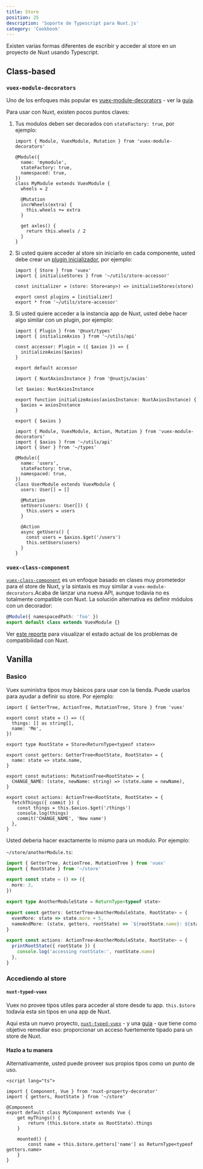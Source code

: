 ```yaml
---
title: Store
position: 25
description: 'Soporte de Typescript para Nuxt.js'
category: 'Cookbook'
---
```


Existen varias formas diferentes de escribir y acceder al store en un proyecto de Nuxt usando Typescript.

## Class-based

### `vuex-module-decorators`

Uno de los enfoques más popular es [vuex-module-decorators](https://github.com/championswimmer/vuex-module-decorators) - ver la [guía](https://championswimmer.in/vuex-module-decorators/).


Para usar con Nuxt, existen pocos puntos claves:

1. Tus modulos deben ser decorados con `stateFactory: true`, por ejemplo:

   ```ts{}[store/mymodule.ts]
   import { Module, VuexModule, Mutation } from 'vuex-module-decorators'

   @Module({
     name: 'mymodule',
     stateFactory: true,
     namespaced: true,
   })
   class MyModule extends VuexModule {
     wheels = 2

     @Mutation
     incrWheels(extra) {
       this.wheels += extra
     }

     get axles() {
       return this.wheels / 2
     }
   }
   ```

2. Si usted quiere acceder al store sin iniciarlo en cada componente, usted debe crear un [plugin inicializador](https://github.com/championswimmer/vuex-module-decorators#accessing-modules-with-nuxtjs), por ejemplo:
   ```ts{}[store/index.ts]
   import { Store } from 'vuex'
   import { initialiseStores } from '~/utils/store-accessor'

   const initializer = (store: Store<any>) => initialiseStores(store)

   export const plugins = [initializer]
   export * from '~/utils/store-accessor'
   ```

3. Si usted quiere acceder a la instancia app de Nuxt, usted debe hacer algo similar con un plugin, por ejemplo:
   ```ts{}[plugins/axios-accessor.ts]
   import { Plugin } from '@nuxt/types'
   import { initializeAxios } from '~/utils/api'

   const accessor: Plugin = ({ $axios }) => {
     initializeAxios($axios)
   }

   export default accessor
   ```

   ```ts{}[utils/api.ts]
   import { NuxtAxiosInstance } from '@nuxtjs/axios'

   let $axios: NuxtAxiosInstance

   export function initializeAxios(axiosInstance: NuxtAxiosInstance) {
     $axios = axiosInstance
   }
   
   export { $axios }
   ```

   ```ts{}[store/users.ts]
   import { Module, VuexModule, Action, Mutation } from 'vuex-module-decorators'
   import { $axios } from '~/utils/api'
   import { User } from '~/types'

   @Module({
     name: 'users',
     stateFactory: true,
     namespaced: true,
   })
   class UserModule extends VuexModule {
     users: User[] = []

     @Mutation
     setUsers(users: User[]) {
       this.users = users
     }

     @Action
     async getUsers() {
       const users = $axios.$get('/users')
       this.setUsers(users)
     }
   }
   ```

### `vuex-class-component`

[`vuex-class-component`](https://github.com/michaelolof/vuex-class-component) es un enfoque basado en clases muy prometedor para el store de Nuxt, y la sintaxis es muy similar a `vuex-module-decorators`.Acaba de lanzar una nueva API, aunque todavía no es totalmente compatible con Nuxt. La solución alternativa es definir módulos con un decorador:

```ts
@Module({ namespacedPath: 'foo' })
export default class extends VuexModule {}
```

Ver [este reporte](https://github.com/michaelolof/vuex-class-component/issues/43) para visualizar el estado actual de los problemas de compatibilidad con Nuxt.

## Vanilla

### Basico

Vuex suministra tipos muy básicos para usar con la tienda. Puede usarlos para ayudar a definir su store. Por ejemplo:

```ts{}[store/index.ts]
import { GetterTree, ActionTree, MutationTree, Store } from 'vuex'

export const state = () => ({
  things: [] as string[],
  name: 'Me',
})

export type RootState = Store<ReturnType<typeof state>>

export const getters: GetterTree<RootState, RootState> = {
  name: state => state.name,
}

export const mutations: MutationTree<RootState> = {
  CHANGE_NAME: (state, newName: string) => (state.name = newName),
}

export const actions: ActionTree<RootState, RootState> = {
  fetchThings({ commit }) {
    const things = this.$axios.$get('/things')
    console.log(things)
    commit('CHANGE_NAME', 'New name')
  },
}
```

Usted deberia hacer exactamente lo mismo para un modulo. Por ejemplo:

`~/store/anotherModule.ts`:
```ts
import { GetterTree, ActionTree, MutationTree } from 'vuex'
import { RootState } from '~/store'

export const state = () => ({
  more: 3,
})

export type AnotherModuleState = ReturnType<typeof state>

export const getters: GetterTree<AnotherModuleState, RootState> = {
  evenMore: state => state.more + 5,
  nameAndMore: (state, getters, rootState) => `${rootState.name}: ${state.more}`,
}

export const actions: ActionTree<AnotherModuleState, RootState> = {
  printRootState({ rootState }) {
    console.log('accessing rootState:', rootState.name)
  },
}
```

### Accediendo al store

#### `nuxt-typed-vuex`

Vuex no provee tipos utiles para acceder al store desde tu app. `this.$store` todavia esta sin tipos en una app de Nuxt.

Aqui esta un nuevo proyecto, [`nuxt-typed-vuex`](https://github.com/danielroe/nuxt-typed-vuex) - y una [guia](https://nuxt-typed-vuex.danielcroe.com/) - que tiene como objetivo remediar eso: proporcionar un acceso fuertemente tipado para un store de Nuxt.

#### Hazlo a tu manera

Alternativamente, usted puede proveer sus propios tipos como un punto de uso.

```ts{}[components/MyComponent.vue]
<script lang="ts">

import { Component, Vue } from 'nuxt-property-decorator'
import { getters, RootState } from '~/store'

@Component
export default class MyComponent extends Vue {
    get myThings() {
        return (this.$store.state as RootState).things
    }

    mounted() {
        const name = this.$store.getters['name'] as ReturnType<typeof getters.name>
    }
}
```
